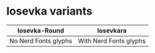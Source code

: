 # Iosevka variants

| Iosevka-Round | Iosevkara |
|---------------|-----------|
| No Nerd Fonts glyphs | With Nerd Fonts glyphs |
